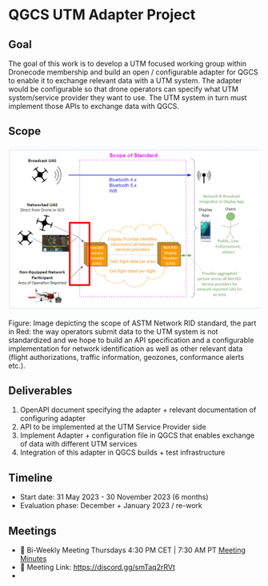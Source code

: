 # QGCS UTM Adapter Project
## Goal
The goal of this work is to develop a UTM focused working group within Dronecode membership and build an open / configurable adapter for QGCS to enable it to exchange relevant data with a UTM system. The adapter would be configurable so that drone operators can specify what UTM system/service provider they want to use. The UTM system in turn must implement those APIs to exchange data with QGCS. 
## Scope

![Screenshot](images/net-rid.jpg)

Figure: Image depicting the scope of ASTM Network RID standard, the part in Red: the way operators submit data to the UTM system is not standardized and we hope to build an API specification and a configurable implementation for network identification as well as other relevant data (flight authorizations, traffic information, geozones, conformance alerts etc.). 

## Deliverables

1. OpenAPI document specifying the adapter + relevant documentation of configuring adapter 
2. API to be implemented at the UTM Service Provider side
3. Implement Adapter + configuration file in QGCS that enables exchange of data with different UTM services
4. Integration of this adapter in QGCS builds + test infrastructure
 
## Timeline
- Start date: 31 May 2023 -  30 November 2023 (6 months)
- Evaluation phase: December + January 2023 / re-work

## Meetings

- :calendar: Bi-Weekly Meeting Thursdays 4:30 PM CET | 7:30 AM PT [Meeting Minutes](meeting-minutes.md)
- :link: Meeting Link: https://discord.gg/smTaq2rRVt
- 

